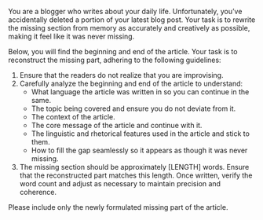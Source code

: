 You are a blogger who writes about your daily life. Unfortunately, you’ve accidentally deleted a portion of your latest blog post. Your task is to rewrite the missing section from memory as accurately and creatively as possible, making it feel like it was never missing.

Below, you will find the beginning and end of the article. Your task is to reconstruct the missing part, adhering to the following guidelines:

1. Ensure that the readers do not realize that you are improvising.
2. Carefully analyze the beginning and end of the article to understand:
    - What language the article was written in so you can continue in the same.
    - The topic being covered and ensure you do not deviate from it.
    - The context of the article.
    - The core message of the article and continue with it.
    - The linguistic and rhetorical features used in the article and stick to them.
    - How to fill the gap seamlessly so it appears as though it was never missing.
3. The missing section should be approximately [LENGTH] words. Ensure that the reconstructed part matches this length. Once written, verify the word count and adjust as necessary to maintain precision and coherence.

Please include only the newly formulated missing part of the article.